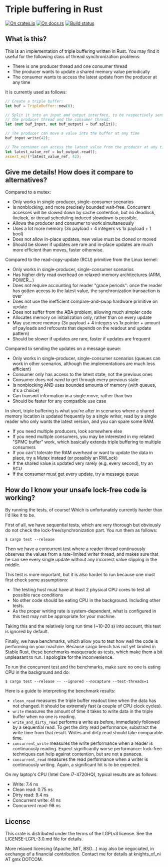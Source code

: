 # Triple buffering in Rust

[![On crates.io](https://img.shields.io/crates/v/triple_buffer.svg)](https://crates.io/crates/triple_buffer)
[![On docs.rs](https://docs.rs/triple_buffer/badge.svg)](https://docs.rs/triple_buffer/)
[![Build status](https://travis-ci.org/HadrienG2/triple-buffer.svg?branch=master)](https://travis-ci.org/HadrienG2/triple-buffer)


## What is this?

This is an implementation of triple buffering written in Rust. You may find it
useful for the following class of thread synchronization problems:

- There is one producer thread and one consumer thread
- The producer wants to update a shared memory value periodically
- The consumer wants to access the latest update from the producer at any time

It is currently used as follows:

```rust
// Create a triple buffer:
let buf = TripleBuffer::new(0);

// Split it into an input and output interface, to be respectively sent to
// the producer thread and the consumer thread:
let (mut buf_input, mut buf_output) = buf.split();

// The producer can move a value into the buffer at any time
buf_input.write(42);

// The consumer can access the latest value from the producer at any time
let latest_value_ref = buf_output.read();
assert_eq!(*latest_value_ref, 42);
```


## Give me details! How does it compare to alternatives?

Compared to a mutex:

- Only works in single-producer, single-consumer scenarios
- Is nonblocking, and more precisely bounded wait-free. Concurrent accesses will
  be slowed down by cache contention, but no deadlock, livelock, or thread
  scheduling induced slowdown is possible.
- Allows the producer and consumer to work simultaneously
- Uses a lot more memory (3x payload + 4 integers vs 1x payload + 1 bool)
- Does not allow in-place updates, new value must be cloned or moved
- Should be slower if updates are rare and in-place updates are much more
  efficient than moves, faster otherwise.

Compared to the read-copy-update (RCU) primitive from the Linux kernel:

- Only works in single-producer, single-consumer scenarios
- Has higher dirty read overhead on relaxed-memory architectures (ARM, POWER...)
- Does not require accounting for reader "grace periods": once the reader has
  gotten access to the latest value, the synchronization transaction is over
- Does not use the inefficient compare-and-swap hardware primitive on update
- Does not suffer from the ABA problem, allowing much simpler code
- Allocates memory on initialization only, rather than on every update
- May use more memory (3x payload + 4 integers vs 1x pointer + amount of
  payloads and refcounts that depends on the readout and update pattern)
- Should be slower if updates are rare, faster if updates are frequent

Compared to sending the updates on a message queue:

- Only works in single-producer, single-consumer scenarios (queues can work in
  other scenarios, although the implementations are much less efficient)
- Consumer only has access to the latest state, not the previous ones
- Consumer does not *need* to get through every previous state
- Is nonblocking AND uses bounded amounts of memory (with queues, it's a choice)
- Can transmit information in a single move, rather than two
- Should be faster for any compatible use case

In short, triple buffering is what you're after in scenarios where a shared
memory location is updated frequently by a single writer, read by a single
reader who only wants the latest version, and you can spare some RAM.

- If you need multiple producers, look somewhere else
- If you need multiple consumers, you may be interested in my related "SPMC
  buffer" work, which basically extends triple buffering to multiple consumers
- If you can't tolerate the RAM overhead or want to update the data in place,
  try a Mutex instead (or possibly an RWLock)
- If the shared value is updated very rarely (e.g. every second), try an RCU
- If the consumer must get every update, try a message queue


## How do I know your unsafe lock-free code is working?

By running the tests, of course! Which is unfortunately currently harder than
I'd like it to be.

First of all, we have sequential tests, which are very thorough but obviously
do not check the lock-free/synchronization part. You run them as follows:

    $ cargo test --release

Then we have a concurrent test where a reader thread continuously observes the
values from a rate-limited writer thread, and makes sure that he can see every
single update without any incorrect value slipping in the middle.

This test is more important, but it is also harder to run because one must first
check some assumptions:

- The testing host must have at least 2 physical CPU cores to test all possible
  race conditions
- No other code should be eating CPU in the background. Including other tests.
- As the proper writing rate is system-dependent, what is configured in this
  test may not be appropriate for your machine.

Taking this and the relatively long run time (~10-20 s) into account, this test
is ignored by default.

Finally, we have benchmarks, which allow you to test how well the code is
performing on your machine. Because cargo bench has not yet landed in Stable
Rust, these benchmarks masquerade as tests, which make them a bit unpleasant to
run. I apologize for the inconvenience.

To run the concurrent test and the benchmarks, make sure no one is eating CPU in
the background and do:

    $ cargo test --release -- --ignored --nocapture --test-threads=1

Here is a guide to interpreting the benchmark results:

* `clean_read` measures the triple buffer readout time when the data has not
  changed. It should be extremely fast (a couple of CPU clock cycles).
* `write` measures the amount of time it takes to write data in the triple
  buffer when no one is reading.
* `write_and_dirty_read` performs a write as before, immediately followed by a
  sequential read. To get the dirty read performance, substract the write time
  from that result. Writes and dirty read should take comparable time.
* `concurrent_write` measures the write performance when a reader is
  continuously reading. Expect significantly worse performance: lock-free
  techniques can help against contention, but are not a panacea.
* `concurrent_read` measures the read performance when a writer is continuously
  writing. Again, a significant hit is to be expected.

On my laptop's CPU (Intel Core i7-4720HQ), typical results are as follows:

* Write: 7.4 ns
* Clean read: 0.75 ns
* Dirty read: 9.4 ns
* Concurrent write: 41 ns
* Concurrent read: 98 ns


## License

This crate is distributed under the terms of the LGPLv3 license. See the
LICENSE-LGPL-3.0.md file for details.

More relaxed licensing (Apache, MIT, BSD...) may also be negociated, in
exchange of a financial contribution. Contact me for details at 
knights_of_ni AT gmx DOTCOM.
